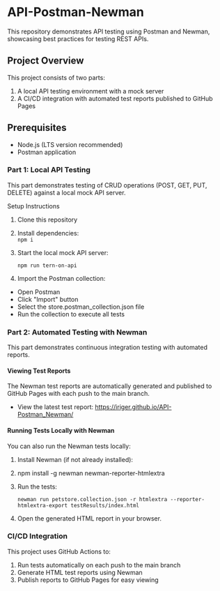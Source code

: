 # API-Postman-Newman
This repository demonstrates API testing using Postman and Newman, showcasing best practices for testing REST APIs.
## Project Overview
This project consists of two parts:
1. A local API testing environment with a mock server
2. A CI/CD integration with automated test reports published to GitHub Pages
## Prerequisites
- Node.js (LTS version recommended)
- Postman application
### Part 1: Local API Testing
This part demonstrates testing of CRUD operations (POST, GET, PUT, DELETE) against a local mock API server.

Setup Instructions
1. Clone this repository
2. Install dependencies:   
     `npm i`
3. Start the local mock API server:

   `npm run tern-on-api`
4. Import the Postman collection:
  - Open Postman
  - Click "Import" button
  - Select the store.postman_collection.json file
  - Run the collection to execute all tests
### Part 2: Automated Testing with Newman
This part demonstrates continuous integration testing with automated reports.
#### Viewing Test Reports
The Newman test reports are automatically generated and published to GitHub Pages with each push to the main branch.
- View the latest test report: https://iriger.github.io/API-Postman_Newman/
#### Running Tests Locally with Newman
You can also run the Newman tests locally:
1. Install Newman  (if not already installed):
2. npm install -g newman newman-reporter-htmlextra
3. Run the tests:
   
    `newman run petstore.collection.json -r htmlextra --reporter-htmlextra-export testResults/index.html`
5. Open the generated HTML report in your browser.
### CI/CD Integration
This project uses GitHub Actions to:
1. Run tests automatically on each push to the main branch
2. Generate HTML test reports using Newman
3. Publish reports to GitHub Pages for easy viewing
